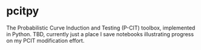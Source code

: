 # pcitpy
The Probabilistic Curve Induction and Testing (P-CIT) toolbox, implemented in Python. TBD, currently just a place I save notebooks illustrating progress on my PCIT modification effort.
